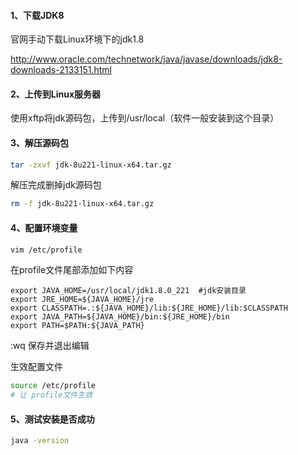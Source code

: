 #### 1、下载JDK8

官网手动下载Linux环境下的jdk1.8

http://www.oracle.com/technetwork/java/javase/downloads/jdk8-downloads-2133151.html

#### 2、上传到Linux服务器

使用xftp将jdk源码包，上传到/usr/local（软件一般安装到这个目录）

#### 3、解压源码包

```bash
tar -zxvf jdk-8u221-linux-x64.tar.gz
```

解压完成删掉jdk源码包

```bash
rm -f jdk-8u221-linux-x64.tar.gz
```

#### 4、配置环境变量

```bash
vim /etc/profile
```

在profile文件尾部添加如下内容

```properties
export JAVA_HOME=/usr/local/jdk1.8.0_221  #jdk安装目录
export JRE_HOME=${JAVA_HOME}/jre 
export CLASSPATH=.:${JAVA_HOME}/lib:${JRE_HOME}/lib:$CLASSPATH
export JAVA_PATH=${JAVA_HOME}/bin:${JRE_HOME}/bin 
export PATH=$PATH:${JAVA_PATH}
```

 :wq 保存并退出编辑

生效配置文件

```bash
source /etc/profile
# 让 profile文件生效
```

#### 5、测试安装是否成功

```bash
java -version
```

